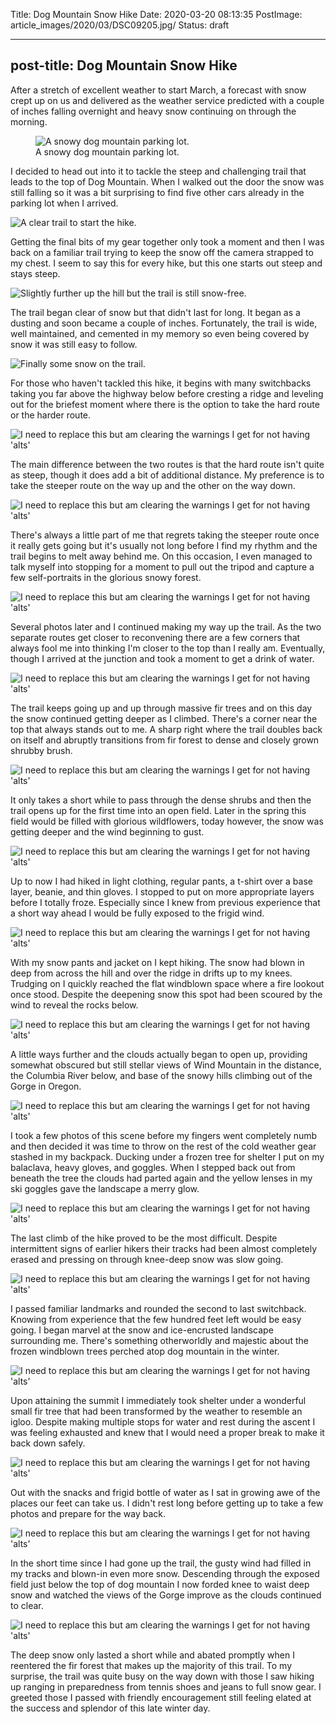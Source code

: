 Title: Dog Mountain Snow Hike
Date: 2020-03-20 08:13:35
PostImage: article_images/2020/03/DSC09205.jpg/
Status: draft

---
post-title: Dog Mountain Snow Hike
---

After a stretch of excellent weather to start March, a forecast with snow crept up on us and delivered as the weather service predicted with a couple of inches falling overnight and heavy snow continuing on through the morning.

<figure><img src="/images/article_images/2020/03/DSC09176.jpg" alt="A snowy dog mountain parking lot."><figcaption>A snowy dog mountain parking lot.</figcaption></figure>

I decided to head out into it to tackle the steep and challenging trail that leads to the top of Dog Mountain. When I walked out the door the snow was still falling so it was a bit surprising to find five other cars already in the parking lot when I arrived.

![A clear trail to start the hike.](/media/images/2020/03/DSC09179.jpg)

Getting the final bits of my gear together only took a moment and then I was back on a familiar trail trying to keep the snow off the camera strapped to my chest. I seem to say this for every hike, but this one starts out steep and stays steep.

![Slightly further up the hill but the trail is still snow-free.](/media/images/2020/03/DSC09181.jpg)

The trail began clear of snow but that didn't last for long. It began as a dusting and soon became a couple of inches. Fortunately, the trail is wide, well maintained, and cemented in my memory so even being covered by snow it was still easy to follow.

![Finally some snow on the trail.](/media/images/2020/03/DSC09205.jpg)

For those who haven't tackled this hike, it begins with many switchbacks taking you far above the highway below before cresting a ridge and leveling out for the briefest moment where there is the option to take the hard route or the harder route.

![I need to replace this but am clearing the warnings I get for not having 'alts'](/media/images/2020/03/DSC09247.jpg)

The main difference between the two routes is that the hard route isn't quite as steep, though it does add a bit of additional distance. My preference is to take the steeper route on the way up and the other on the way down.

![I need to replace this but am clearing the warnings I get for not having 'alts'](/media/images/2020/03/DSC09245.jpg)

There's always a little part of me that regrets taking the steeper route once it really gets going but it's usually not long before I find my rhythm and the trail begins to melt away behind me. On this occasion, I even managed to talk myself into stopping for a moment to pull out the tripod and capture a few self-portraits in the glorious snowy forest.

![I need to replace this but am clearing the warnings I get for not having 'alts'](/media/images/2020/03/DSC09262.jpg)

Several photos later and I continued making my way up the trail. As the two separate routes get closer to reconvening there are a few corners that always fool me into thinking I'm closer to the top than I really am. Eventually, though I arrived at the junction and took a moment to get a drink of water.

![I need to replace this but am clearing the warnings I get for not having 'alts'](/media/images/2020/03/DSC09281.jpg)

The trail keeps going up and up through massive fir trees and on this day the snow continued getting deeper as I climbed. There's a corner near the top that always stands out to me. A sharp right where the trail doubles back on itself and abruptly transitions from fir forest to dense and closely grown shrubby brush.

![I need to replace this but am clearing the warnings I get for not having 'alts'](/media/images/2020/03/DSC09283.jpg)

It only takes a short while to pass through the dense shrubs and then the trail opens up for the first time into an open field. Later in the spring this field would be filled with glorious wildflowers, today however, the snow was getting deeper and the wind beginning to gust.

![I need to replace this but am clearing the warnings I get for not having 'alts'](/media/images/2020/03/DSC09304.jpg)

Up to now I had hiked in light clothing, regular pants, a t-shirt over a base layer, beanie, and thin gloves. I stopped to put on more appropriate layers before I totally froze. Especially since I knew from previous experience that a short way ahead I would be fully exposed to the frigid wind.

![I need to replace this but am clearing the warnings I get for not having 'alts'](/media/images/2020/03/DSC09314.jpg)

With my snow pants and jacket on I kept hiking. The snow had blown in deep from across the hill and over the ridge in drifts up to my knees. Trudging on I quickly reached the flat windblown space where a fire lookout once stood. Despite the deepening snow this spot had been scoured by the wind to reveal the rocks below.

![I need to replace this but am clearing the warnings I get for not having 'alts'](/media/images/2020/03/DSC09309.jpg)

A little ways further and the clouds actually began to open up, providing somewhat obscured but still stellar views of Wind Mountain in the distance, the Columbia River below, and base of the snowy hills climbing out of the Gorge in Oregon.

![I need to replace this but am clearing the warnings I get for not having 'alts'](/media/images/2020/03/DSC09318.jpg)

I took a few photos of this scene before my fingers went completely numb and then decided it was time to throw on the rest of the cold weather gear stashed in my backpack. Ducking under a frozen tree for shelter I put on my balaclava, heavy gloves, and goggles. When I stepped back out from beneath the tree the clouds had parted again and the yellow lenses in my ski goggles gave the landscape a merry glow.

![I need to replace this but am clearing the warnings I get for not having 'alts'](/media/images/2020/03/DSC09326.jpg)

The last climb of the hike proved to be the most difficult. Despite intermittent signs of earlier hikers their tracks had been almost completely erased and pressing on through knee-deep snow was slow going.

![I need to replace this but am clearing the warnings I get for not having 'alts'](/media/images/2020/03/DSC09341.jpg)

I passed familiar landmarks and rounded the second to last switchback. Knowing from experience that the few hundred feet left would be easy going. I began marvel at the snow and ice-encrusted landscape surrounding me. There's something otherworldly and majestic about the frozen windblown trees perched atop dog mountain in the winter.

![I need to replace this but am clearing the warnings I get for not having 'alts'](/media/images/2020/03/DSC09343.jpg)

Upon attaining the summit I immediately took shelter under a wonderful small fir tree that had been transformed by the weather to resemble an igloo. Despite making multiple stops for water and rest during the ascent I was feeling exhausted and knew that I would need a proper break to make it back down safely.

![I need to replace this but am clearing the warnings I get for not having 'alts'](/media/images/2020/03/DSC09336.jpg)

Out with the snacks and frigid bottle of water as I sat in growing awe of the places our feet can take us. I didn't rest long before getting up to take a few photos and prepare for the way back.

![I need to replace this but am clearing the warnings I get for not having 'alts'](/media/images/2020/03/DSC09348.jpg)

In the short time since I had gone up the trail, the gusty wind had filled in my tracks and blown-in even more snow. Descending through the exposed field just below the top of dog mountain I now forded knee to waist deep snow and watched the views of the  Gorge improve as the clouds continued to clear.

![I need to replace this but am clearing the warnings I get for not having 'alts'](/media/images/2020/03/20200314_133822.jpg)

The deep snow only lasted a short while and abated promptly when I reentered the fir forest that makes up the majority of this trail. To my surprise, the trail was quite busy on the way down with those I saw hiking up ranging in preparedness from tennis shoes and jeans to full snow gear. I greeted those I passed with friendly encouragement still feeling elated at the success and splendor of this late winter day.